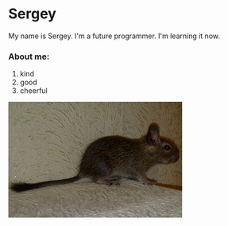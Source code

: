 # **Sergey**

My name is Sergey. I'm a future programmer. I'm learning it now.
 
### About me:
1. kind
1. good
1. cheerful

![Photo](/img/LittleDegu.jpg)
